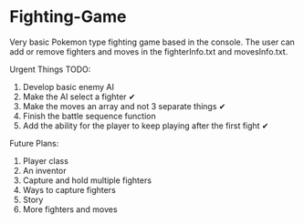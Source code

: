 # Fighting-Game

Very basic Pokemon type fighting game based in the console. The user can add or remove fighters and moves in the fighterInfo.txt and movesInfo.txt.

Urgent Things TODO:
1. Develop basic enemy AI
2. Make the AI select a fighter ✔
3. Make the moves an array and not 3 separate things ✔
4. Finish the battle sequence function
5. Add the ability for the player to keep playing after the first fight ✔

Future Plans:
1. Player class
2. An inventor
3. Capture and hold multiple fighters
4. Ways to capture fighters
5. Story
6. More fighters and moves
